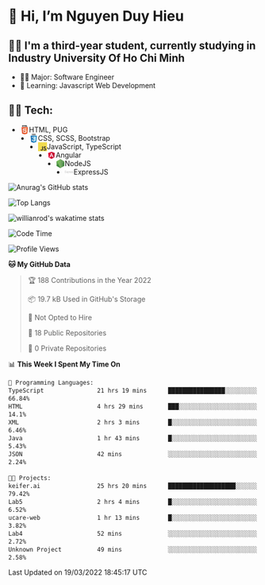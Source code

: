 # 👋 Hi, I’m Nguyen Duy Hieu

## 👨‍🎓 I'm a third-year student, currently studying in Industry University Of Ho Chi Minh
- 🐱‍🏍 Major: Software Engineer
- 📗 Learning: Javascript Web Development

## 🧑‍💻 Tech:
- <img align="left" alt="HTML5" width="18px" src="https://raw.githubusercontent.com/github/explore/80688e429a7d4ef2fca1e82350fe8e3517d3494d/topics/html/html.png" /> HTML, PUG
- <img align="left" alt="CSS3" width="18px" src="https://raw.githubusercontent.com/github/explore/80688e429a7d4ef2fca1e82350fe8e3517d3494d/topics/css/css.png" /> CSS, SCSS, Bootstrap
- <img align="left" alt="JavaScript" width="18px" src="https://raw.githubusercontent.com/github/explore/80688e429a7d4ef2fca1e82350fe8e3517d3494d/topics/javascript/javascript.png" /> JavaScript, TypeScript
- <img align="left" alt="Angular" width="18px" src="https://raw.githubusercontent.com/github/explore/80688e429a7d4ef2fca1e82350fe8e3517d3494d/topics/angular/angular.png"> Angular
- <img align="left" alt="Node.js" width="18px" src="https://raw.githubusercontent.com/github/explore/80688e429a7d4ef2fca1e82350fe8e3517d3494d/topics/nodejs/nodejs.png" /> NodeJS
- <img align="left" alt="Expresss.js" width="18px" src="https://raw.githubusercontent.com/github/explore/80688e429a7d4ef2fca1e82350fe8e3517d3494d/topics/express/express.png" /> ExpressJS

![Anurag's GitHub stats](https://github-readme-stats.vercel.app/api?username=hieuduy1751&count_private=true&show_icons=true&theme=dracula)

![Top Langs](https://github-readme-stats.vercel.app/api/top-langs/?username=hieuduy1751&layout=compact&theme=dracula&langs_count=6)

![willianrod's wakatime stats](https://github-readme-stats.vercel.app/api/wakatime?username=@hieuduy1751&theme=dracula&layout=compact&langs_count=6)

<!--START_SECTION:waka-->
![Code Time](http://img.shields.io/badge/Code%20Time-264%20hrs%2025%20mins-blue)

![Profile Views](http://img.shields.io/badge/Profile%20Views-20-blue)

**🐱 My GitHub Data** 

> 🏆 188 Contributions in the Year 2022
 > 
> 📦 19.7 kB Used in GitHub's Storage 
 > 
> 🚫 Not Opted to Hire
 > 
> 📜 18 Public Repositories 
 > 
> 🔑 0 Private Repositories  
 > 
📊 **This Week I Spent My Time On** 

```text
💬 Programming Languages: 
TypeScript               21 hrs 19 mins      ████████████████░░░░░░░░░   66.84% 
HTML                     4 hrs 29 mins       ███░░░░░░░░░░░░░░░░░░░░░░   14.1% 
XML                      2 hrs 3 mins        █░░░░░░░░░░░░░░░░░░░░░░░░   6.46% 
Java                     1 hr 43 mins        █░░░░░░░░░░░░░░░░░░░░░░░░   5.43% 
JSON                     42 mins             ░░░░░░░░░░░░░░░░░░░░░░░░░   2.24%

🐱‍💻 Projects: 
keifer.ai                25 hrs 20 mins      ███████████████████░░░░░░   79.42% 
Lab5                     2 hrs 4 mins        █░░░░░░░░░░░░░░░░░░░░░░░░   6.52% 
ucare-web                1 hr 13 mins        █░░░░░░░░░░░░░░░░░░░░░░░░   3.82% 
Lab4                     52 mins             ░░░░░░░░░░░░░░░░░░░░░░░░░   2.72% 
Unknown Project          49 mins             ░░░░░░░░░░░░░░░░░░░░░░░░░   2.58%

```


 Last Updated on 19/03/2022 18:45:17 UTC
<!--END_SECTION:waka-->
